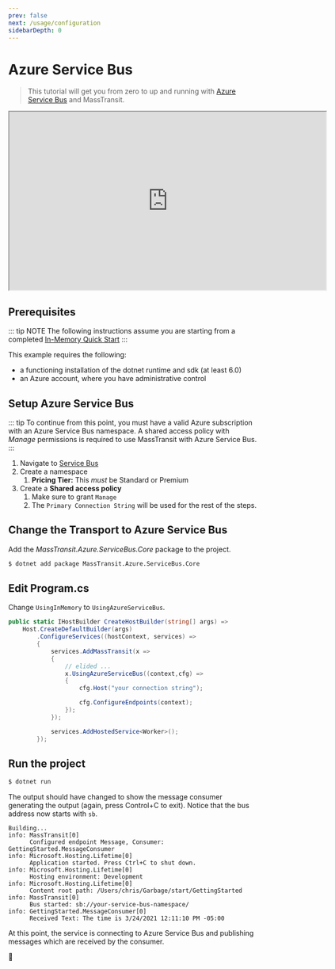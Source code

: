 ```yaml
---
prev: false
next: /usage/configuration
sidebarDepth: 0
---
```


# Azure Service Bus

> This tutorial will get you from zero to up and running with [Azure Service Bus](/usage/transports/azure-sb) and MassTransit. 

<iframe id="ytplayer" type="text/html" width="640" height="360"
  src="https://www.youtube.com/embed/8marp1oyY_I?autoplay=0">
</iframe>

## Prerequisites

::: tip NOTE
The following instructions assume you are starting from a completed [In-Memory Quick Start](/quick-starts/in-memory)
:::

This example requires the following:

- a functioning installation of the dotnet runtime and sdk (at least 6.0)
- an Azure account, where you have administrative control


## Setup Azure Service Bus

::: tip
To continue from this point, you must have a valid Azure subscription with an Azure Service Bus namespace. A shared access policy with _Manage_ permissions is required to use MassTransit with Azure Service Bus.
:::

1. Navigate to [Service Bus](https://portal.azure.com/#create/Microsoft.ServiceBus)
2. Create a namespace
      1. **Pricing Tier:** This _must_ be Standard or Premium
3. Create a **Shared access policy**
      1. Make sure to grant `Manage`
      2. The `Primary Connection String` will be used for the rest of the steps.

## Change the Transport to Azure Service Bus

Add the _MassTransit.Azure.ServiceBus.Core_ package to the project.

```bash
$ dotnet add package MassTransit.Azure.ServiceBus.Core
```

## Edit Program.cs

Change `UsingInMemory` to `UsingAzureServiceBus`.

```csharp {8-13}
public static IHostBuilder CreateHostBuilder(string[] args) =>
    Host.CreateDefaultBuilder(args)
        .ConfigureServices((hostContext, services) =>
        {
            services.AddMassTransit(x =>
            {
                // elided ...
                x.UsingAzureServiceBus((context,cfg) =>
                {
                    cfg.Host("your connection string");

                    cfg.ConfigureEndpoints(context);
                });
            });

            services.AddHostedService<Worker>();
        });
```

## Run the project

```bash
$ dotnet run
```

The output should have changed to show the message consumer generating the output (again, press Control+C to exit). Notice that the bus address now starts with `sb`.

``` {11}
Building...
info: MassTransit[0]
      Configured endpoint Message, Consumer: GettingStarted.MessageConsumer
info: Microsoft.Hosting.Lifetime[0]
      Application started. Press Ctrl+C to shut down.
info: Microsoft.Hosting.Lifetime[0]
      Hosting environment: Development
info: Microsoft.Hosting.Lifetime[0]
      Content root path: /Users/chris/Garbage/start/GettingStarted
info: MassTransit[0]
      Bus started: sb://your-service-bus-namespace/
info: GettingStarted.MessageConsumer[0]
      Received Text: The time is 3/24/2021 12:11:10 PM -05:00
```

At this point, the service is connecting to Azure Service Bus and publishing messages which are received by the consumer.

:tada: